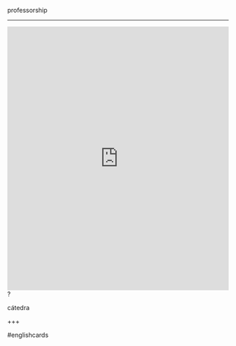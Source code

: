 professorship
___
<iframe src="https://youglish.com/pronounce/professorship/english" style="width:100%; height:600px;" frameborder="0"></iframe>
?

cátedra
<!--SR:!2025-04-18,16,290-->
+++

#englishcards